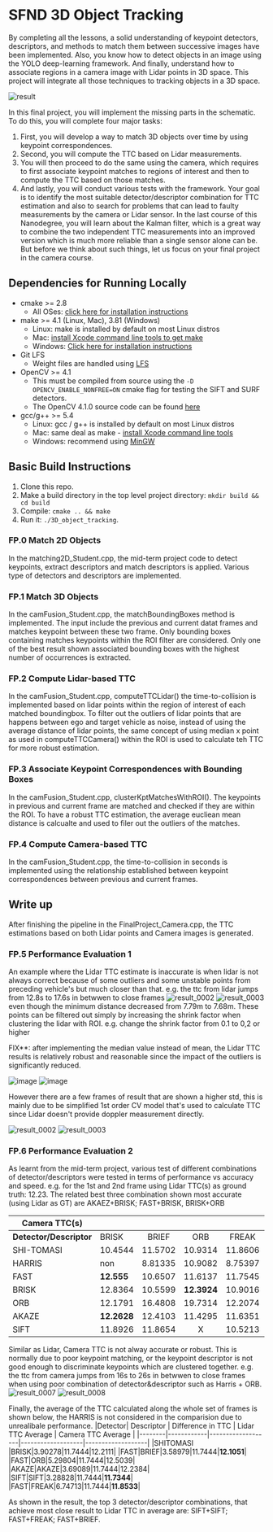 # SFND 3D Object Tracking
By completing all the lessons, a solid understanding of keypoint detectors, descriptors, and methods to match them between successive images have been implemented. Also, you know how to detect objects in an image using the YOLO deep-learning framework. 
And finally, understand how to associate regions in a camera image with Lidar points in 3D space. This project will integrate all those techniques to tracking objects in a 3D space.

![result](https://user-images.githubusercontent.com/31724244/178157698-80c9d515-11d5-4255-b944-eacbcc6bae7d.gif)


In this final project, you will implement the missing parts in the schematic. To do this, you will complete four major tasks: 
1. First, you will develop a way to match 3D objects over time by using keypoint correspondences. 
2. Second, you will compute the TTC based on Lidar measurements. 
3. You will then proceed to do the same using the camera, which requires to first associate keypoint matches to regions of interest and then to compute the TTC based on those matches. 
4. And lastly, you will conduct various tests with the framework. Your goal is to identify the most suitable detector/descriptor combination for TTC estimation and also to search for problems that can lead to faulty measurements by the camera or Lidar sensor. In the last course of this Nanodegree, you will learn about the Kalman filter, which is a great way to combine the two independent TTC measurements into an improved version which is much more reliable than a single sensor alone can be. But before we think about such things, let us focus on your final project in the camera course. 


## Dependencies for Running Locally
* cmake >= 2.8
  * All OSes: [click here for installation instructions](https://cmake.org/install/)
* make >= 4.1 (Linux, Mac), 3.81 (Windows)
  * Linux: make is installed by default on most Linux distros
  * Mac: [install Xcode command line tools to get make](https://developer.apple.com/xcode/features/)
  * Windows: [Click here for installation instructions](http://gnuwin32.sourceforge.net/packages/make.htm)
* Git LFS
  * Weight files are handled using [LFS](https://git-lfs.github.com/)
* OpenCV >= 4.1
  * This must be compiled from source using the `-D OPENCV_ENABLE_NONFREE=ON` cmake flag for testing the SIFT and SURF detectors.
  * The OpenCV 4.1.0 source code can be found [here](https://github.com/opencv/opencv/tree/4.1.0)
* gcc/g++ >= 5.4
  * Linux: gcc / g++ is installed by default on most Linux distros
  * Mac: same deal as make - [install Xcode command line tools](https://developer.apple.com/xcode/features/)
  * Windows: recommend using [MinGW](http://www.mingw.org/)

## Basic Build Instructions

1. Clone this repo.
2. Make a build directory in the top level project directory: `mkdir build && cd build`
3. Compile: `cmake .. && make`
4. Run it: `./3D_object_tracking`.


### FP.0 Match 2D Objects
In the matching2D_Student.cpp, the mid-term project code to detect keypoints, extract descriptors and match descriptors is applied. Various type of detectors and descriptors are implemented. 

### FP.1 Match 3D Objects
In the camFusion_Student.cpp, the matchBoundingBoxes method is implemented. The input include the previous and current datat frames and matches keypoint between these two frame. Only bounding boxes containing matches keypoints within the ROI filter are considered. Only one of the best result shown associated bounding boxes with the highest number of occurrences is extracted. 

### FP.2 Compute Lidar-based TTC
In the camFusion_Student.cpp, computeTTCLidar() the time-to-collision is implemented based on lidar points within the region of interest of each matched boundingbox. To filter out the outliers of lidar points that are happens between ego and target vehicle as noise, instead of using the average distance of lidar points, the same concept of using median x point as used in computeTTCCamera() within the ROI is used to calculate teh TTC for more robust estimation.  

### FP.3 Associate Keypoint Correspondences with Bounding Boxes
In the camFusion_Student.cpp, clusterKptMatchesWithROI(). The keypoints in previous and current frame are matched and checked if they are within the ROI. To have a robust TTC estimation, the average eucliean mean distance is calcualte and used to filer out the outliers of the matches. 

### FP.4 Compute Camera-based TTC
In the camFusion_Student.cpp, the time-to-collision in seconds is implemented using the relationship established between keypoint correspondences between previous and current frames.

## Write up
After finishing the pipeline in the FinalProject_Camera.cpp, the TTC estimations based on both Lidar points and Camera images is generated. 

### FP.5 Performance Evaluation 1
An example where the Lidar TTC estimate is inaccurate is when lidar  is not always correct because of some outliers and some unstable points from preceding vehicle's  but much closer than that. e.g. the ttc from lidar jumps from 12.8s to 17.6s in betwwen to close frames
![result_0002](https://user-images.githubusercontent.com/31724244/178157947-b999ed0e-a943-44eb-823b-39cdecaacbb4.png)
![result_0003](https://user-images.githubusercontent.com/31724244/178157960-c0400ff7-673d-4074-95c4-8a39b9268af2.png)
even though the minimum distance decreased from 7.79m to 7.68m. These points can be filtered out simply by increasing the shrink factor when clustering the lidar with ROI. e.g. change the shrink factor from 0.1 to 0,2 or higher

FIX**: after implementing the median value instead of mean, the Lidar TTC results is relatively robust and reasonable since the impact of the outliers is significantly reduced. 

![image](https://user-images.githubusercontent.com/31724244/178225192-4330c734-4df8-42f3-a1f0-13a3efd9934e.png)
![image](https://user-images.githubusercontent.com/31724244/178225133-e20dbcc6-6262-4e58-a6b2-1793e13b0508.png)

However there are a few frames of result that are shown a higher std, this is mainly due to be simplified 1st order CV model that's used to calculate TTC since Lidar doesn't provide doppler measurement directly. 

![result_0002](https://user-images.githubusercontent.com/31724244/178166670-fc7b960a-075b-4179-bc6f-59093776663a.png)
![result_0003](https://user-images.githubusercontent.com/31724244/178166673-b05d91bb-f733-437c-9f0d-065ed16c382a.png)

### FP.6 Performance Evaluation 2
As learnt from the mid-term project, various test of different combinations of detector/descriptors were tested in terms of performance vs accuracy and speed.
e.g. for the 1st and 2nd frame using Lidar TTC(s) as ground truth: 12.23. The related best three combination shown most accurate (using Lidar as GT) are AKAEZ+BRISK; FAST+BRISK, BRISK+ORB

| Camera TTC(s)           |             |         |             |         |         |         |
| ----------------------- | ----------- | :-----: | :---------: | :-----: | :-----: | :-----: |
| **Detector/Descriptor** | BRISK       |  BRIEF  |     ORB     |  FREAK  |  AKAZE  |  SIFT   |
| SHI-TOMASI              | 10.4544     | 11.5702 |   10.9314   | 11.8606 |    X    | 12.4518 |
| HARRIS                  | non         | 8.81335 |   10.9082   | 8.75397 |    X    | 8.81335 |
| FAST                    | **12.555**  | 10.6507 |   11.6137   | 11.7545 |    X    |  11.99  |
| BRISK                   | 12.8364     | 10.5599 | **12.3924** | 10.9016 |    X    | 15.5841 |
| ORB                     | 12.1791     | 16.4808 |   19.7314   | 12.2074 |    X    | 9.83629 |
| AKAZE                   | **12.2628** | 12.4103 |   11.4295   | 11.6351 | 11.8071 | 12.273  |
| SIFT                    | 11.8926     | 11.8654 |      X      | 10.5213 |    X    | 10.2713 |


Similar as Lidar, Camera TTC is not alway accurate or robust. This is normally due to poor keypoint matching, or the keypoint descriptor is not good enough to discriminate keypoints which are clustered together.  e.g. the ttc from camera jumps from 16s to 26s in betwwen to close frames when using poor combination of detector&descriptor such as Harris + ORB. 
![result_0007](https://user-images.githubusercontent.com/31724244/178158452-72b035be-0d0f-413c-b864-026b5c4e8e92.png)
![result_0008](https://user-images.githubusercontent.com/31724244/178158456-e22151a8-9b54-4de6-a648-6ed654ae58d5.png)

Finally, the average of the TTC calculated along the whole set of frames is shown below, the HARRIS is not considered in the comparision due to unrealibale performance. 
|Detector| Descriptor | Difference in TTC | Lidar TTC Average | Camera TTC Average |
|--------|------------|-------------------|-------------------|-------------------|
|SHITOMASI |BRISK|3.90278|11.7444|12.2111|
|FAST|BRIEF|3.58979|11.7444|**12.1051**|
|FAST|ORB|5.29804|11.7444|12.5039|
|AKAZE|AKAZE|3.69089|11.7444|12.2384|
|SIFT|SIFT|3.28828|11.7444|**11.7344**|
|FAST|FREAK|6.74713|11.7444|**11.8533**|

As shown in the result, the top 3 detector/descriptor combinations, that achieve most close result to Lidar TTC in average are: SIFT+SIFT; FAST+FREAK; FAST+BRIEF. 


